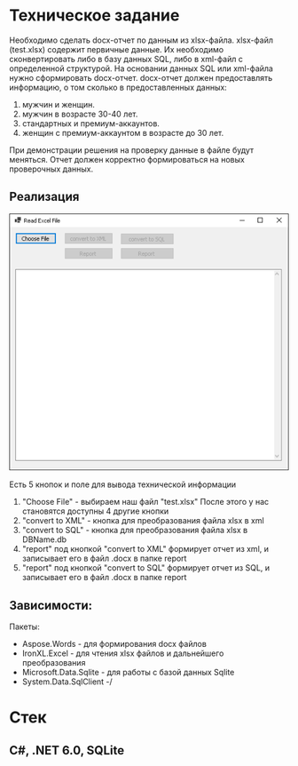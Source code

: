 # Техническое задание
Необходимо сделать docx-отчет по данным из xlsx-файла.
xlsx-файл (test.xlsx) содержит первичные данные.
Их необходимо сконвертировать либо в базу данных SQL, либо в xml-файл с определенной структурой.
На основании данных SQL или xml-файла нужно сформировать docx-отчет.
docx-отчет должен предоставлять информацию, о том сколько в предоставленных данных:
1. мужчин и женщин.
2. мужчин в возрасте 30-40 лет.
3. стандартных и премиум-аккаунтов.
4. женщин с премиум-аккаунтом в возрасте до 30 лет.

При демонстрации решения на проверку данные в файле будут меняться. Отчет должен корректно формироваться на новых проверочных данных.

## Реализация
![Скриншот программы](img/program.png)

Есть 5 кнопок и поле для вывода технической информации

1. "Choose File" - выбираем наш файл "test.xlsx"
После этого у нас становятся доступны 4 другие кнопки
2. "convert to XML" - кнопка для преобразования файла xlsx в xml
3. "convert to SQL" - кнопка для преобразования файла xlsx в DBName.db
4. "report" под кнопкой "convert to XML" формирует отчет из xml, и записывает его в файл .docx в папке report
5. "report" под кнопкой "convert to SQL" формирует отчет из SQL, и записывает его в файл .docx в папке report

## Зависимости:
Пакеты:
* Aspose.Words - для формирования docx файлов
* IronXL.Excel - для чтения xlsx файлов и дальнейшего преобразования
* Microsoft.Data.Sqlite   - для работы с базой данных Sqlite
* System.Data.SqlClient   -/

# Стек
## С#, .NET 6.0, SQLite

